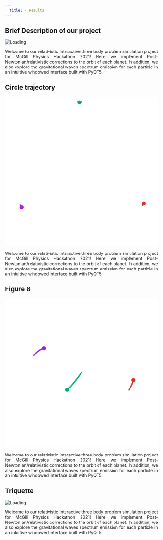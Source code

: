 ```yaml
---
  title: - Results
---
```


<h2>Brief Description of our project</h2>

<img src="/images/Triquette.gif" alt="Loading" title="Loading" class="center" />

<p style="text-align:justify">Welcome to our relativistic interactive three body problem simulation project for McGill Physics Hackathon 2021! Here we implement Post-Newtonian/relativistic corrections to the orbit of each planet. In addition, we also explore the gravitational waves spectrum emission for each particle in an intuitive windowed interface built with PyQT5.
</p>

<h2>Circle trajectory </h2>

<img src="/images/Circle.gif" alt="Loading" title="Loading" class="center" />

<p style="text-align:justify">Welcome to our relativistic interactive three body problem simulation project for McGill Physics Hackathon 2021! Here we implement Post-Newtonian/relativistic corrections to the orbit of each planet. In addition, we also explore the gravitational waves spectrum emission for each particle in an intuitive windowed interface built with PyQT5.
</p>

<h2>Figure 8 </h2>

<img src="/images/figure_8.gif" alt="Loading" title="Loading" class="center" />

<p style="text-align:justify">Welcome to our relativistic interactive three body problem simulation project for McGill Physics Hackathon 2021! Here we implement Post-Newtonian/relativistic corrections to the orbit of each planet. In addition, we also explore the gravitational waves spectrum emission for each particle in an intuitive windowed interface built with PyQT5.
</p>

<h2>Triquette </h2>

<img src="/images/Triquette.gif " alt="Loading" title="Loading" class="center" />

<p style="text-align:justify">Welcome to our relativistic interactive three body problem simulation project for McGill Physics Hackathon 2021! Here we implement Post-Newtonian/relativistic corrections to the orbit of each planet. In addition, we also explore the gravitational waves spectrum emission for each particle in an intuitive windowed interface built with PyQT5.
</p>

